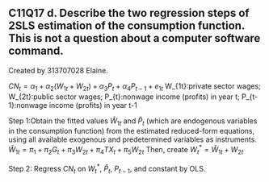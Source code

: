 ## C11Q17 d. Describe the two regression steps of 2SLS estimation of the consumption function. This is not a question about a computer software command.
Created by 313707028 Elaine.

$CN_t = \alpha_1 +\alpha_2 (W_{1t}+W_{2t}) + \alpha_3 P_{t} + \alpha_4 P_{t-1} + e_{1t}$
W_{1t}:private sector wages; W_{2t}:public sector wages; P_{t}:nonwage income (profits) in year t; P_{t-1}:nonwage income (profits) in year t-1


Step 1:Obtain the fitted values $\hat{W}_ {1t}$ and $\hat{P}_ t$ (which are endogenous variables in the consumption function) from the estimated reduced-form equations, using all available exogenous and predetermined variables as instruments.
$\hat{W}_ {1t}=\pi_1 +\pi_2 G_{t} + \pi_3 W_{2t} + \pi_4 TX_{t} + \pi_5 W_{2t}$
Then, create $W_t^* = \hat{W}_ {1t} + W_{2t}$


Step 2: Regress $CN_t$ on $W_t^*$, $\hat{P}_ t$, $P_{t-1}$, and constant by OLS.
